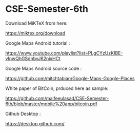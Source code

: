 # CSE-Semester-6th



Download MiKTeX from here:

https://miktex.org/download


Google Maps Android tutorial :

https://www.youtube.com/playlist?list=PLgCYzUzKIBE-vInwQhGSdnbyJ62nixHCt


Google Maps Android source code :

https://github.com/mitchtabian/Google-Maps-Google-Places



White paper of BitCoin, prduced here as sample:

https://github.com/maifeeulasad/CSE-Semester-6th/blob/master/mobile%20app/bitcoin.pdf


Github Desktop :

https://desktop.github.com/
